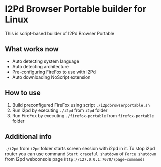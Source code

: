I2Pd Browser Portable builder for Linux
=====
This is script-based builder of I2Pd Browser Portable

What works now
-----
* Auto detecting system language
* Auto detecting architecture
* Pre-configuring FireFox to use with I2Pd
* Auto downloading NoScript extension

How to use
-----
1. Build preconfigured FireFox using script `./i2pdbrowserportable.sh`
2. Run i2pd by executing `./i2pd` from `i2pd` folder
3. Run FireFox by executing `./firefox-portable` from `firefox-portable` folder

Additional info
-----
`./i2pd` from `i2pd` folder starts screen session with i2pd in it.
To stop i2pd router you can use command `Start craceful shutdown` of `Force shutdown`
from i2pd webconsole page `http://127.0.0.1:7070/?page=commands`
